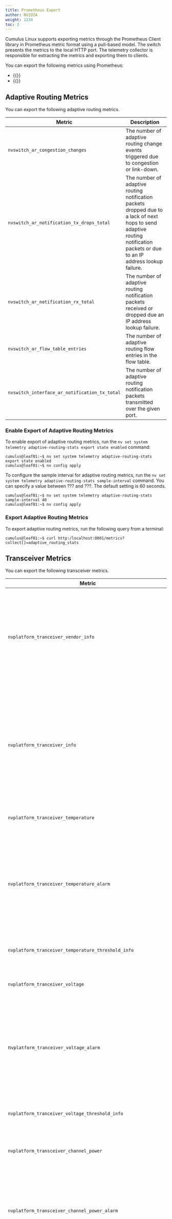 ```yaml
---
title: Prometheus Export
author: NVIDIA
weight: 1234
toc: 3
---
```

Cumulus Linux supports exporting metrics through the Prometheus Client library in Prometheus metric format using a pull-based model. The switch presents the metrics to the local HTTP port. The telemetry collector is responsible for extracting the metrics and exporting them to clients.

You can export the following metrics using Prometheus:
- {{<link url="#adaptive-routing" text="Adaptive routing">}}
- {{<link url="#transceiver-metrics" text="Transceiver (temperature and power)">}}

## Adaptive Routing Metrics

You can export the following adaptive routing metrics.

| Metric | Description |
| ---------- | ------- |
| `nvswitch_ar_congestion_changes`  | The number of adaptive routing change events triggered due to congestion or link-down.|
| `nvswitch_ar_notification_tx_drops_total` | The number of adaptive routing notification packets dropped due to a lack of next hops to send adaptive routing notification packets or due to an IP address lookup failure. |
| `nvswitch_ar_notification_rx_total` | The number of adaptive routing notification packets received or dropped due an IP address lookup failure. |
| `nvswitch_ar_flow_table_entries` | The number of adaptive routing flow entries in the flow table.|
| `nvswitch_interface_ar_notification_tx_total` | The number of adaptive routing notification packets transmitted over the given port.|

### Enable Export of Adaptive Routing Metrics

To enable export of adaptive routing metrics, run the `nv set system telemetry adaptive-routing-stats export state enabled` command:

```
cumulus@leaf01:~$ nv set system telemetry adaptive-routing-stats export state enabled
cumulus@leaf01:~$ nv config apply
```

To configure the sample interval for adaptive routing metrics, run the `nv set system telemetry adaptive-routing-stats sample-interval` command. You can specify a value between ??? and ???. The default setting is 60 seconds.

```
cumulus@leaf01:~$ nv set system telemetry adaptive-routing-stats sample-interval 40
cumulus@leaf01:~$ nv config apply
```

### Export Adaptive Routing Metrics

To export adaptive routing metrics, run the following query from a terminal:

```
cumulus@leaf01:~$ curl http:/localhost:8001/metrics?collect[]=adaptive_routing_stats
```

## Transceiver Metrics

You can export the following transceiver metrics.

| Metric | Description |
| ---------- | ------- |
| `nvplatform_tranceiver_vendor_info` | The transceiver vendor information, such as which port the transceiver plugs into, the date of manufacture, the revision, the name of the manufacturer, the manufacturer part number, the serial number, and the IEEE company ID of the vendor.  |
| `nvplatform_tranceiver_info` | General information for the transceiver, such as which port the transceiver plugs into, the cable type, the cable length in meters, the status (plugged-enabled, plugged-disabled, plugged-error, or unplugged), the error status, the identifier, and the Ethernet compliance revision. |
| `nvplatform_tranceiver_temperature` |The temperature of the module in Celsius as a 64bit decimal value. |
| `nvplatform_tranceiver_temperature_alarm`| The alarm status due to temperature crossing thresholds defined for the module. The value sent for the temperature alarm is a bit mask:<br> Bit 0: high_temp_alarm<br>Bit 1: low_temp_alarm<br>Bit 2: high_temp_warning<br>Bit 3: low_temp_warning  |
| `nvplatform_tranceiver_temperature_threshold_info`| Temperature thresholds defined for the module (low or high). |
| `nvplatform_tranceiver_voltage` | The internally measured supply voltage for the module in volts (a 64bit decimal value). |
| n`vplatform_tranceiver_voltage_alarm` | The alarm status due to Voltage crossing thresholds defined for the module:<br>Bit 0: high_vcc_alarm<br>Bit 1: low_vcc_alarm<br>Bit 2: high_vcc_warning<br>Bit 3: low_vcc_warning |
| `nvplatform_tranceiver_voltage_threshold_info` | Voltage thresholds defined for the module. The level is alarm or warning. The threshold is low or high.|
| `nvplatform_transceiver_channel_power` | The transceiver channel power value in dBm units (logarithmic scale). |
| `nvplatform_transceiver_channel_power_alarm` | The alarm state for power value measured with the defined thresholds for the module as a bit mask value:<br>Bit 0: tx_power_hi_al<br>Bit 1: l tx_power_lo_al<br>Bit 2: tx_power_hi_war<br>Bit 3: l tx_power_lo_war.  |
| `nvplatform_transceiver_channel_power_threshold_info` | Threshold information for the power. The units are in dBm and represented by a 32bit decimal value. |
| `nvplatform_transceiver_channel_tx_bias_current` | tx bias current measured for the channel in milliamp units and represented by a 32bit decimal value. |
| `nvplatform_transceiver_channel_tx_bias_current_alarm` | tx bias current alarm state of tx bias current measure for the channel when compared to the threshold values for the channel defined for the module. This is a bit mask value:<br>Bit 0: tx_bias_hi_al<br>Bit 1: l tx_bias_lo_al<br>Bit 2: tx_bia_hi_war<br>Bit 3: l tx_bias_lo_war |
| `nvplatform_transceiver_channel_tx_bias_current_threshold_info` | tx bias current thresholds defined for the channel in milliamp units and represented by a 32bit decimal value. |

### Enable Export of Transceiver Metrics

To enable the export of transceiver metrics, run the `nv set system telemetry platform-stats class transceiver-info state enable` command:

```
cumulus@leaf01:~$ nv set system telemetry platform-stats class transceiver-info state enable
cumulus@leaf01:~$ nv config apply
```

To configure the sample interval for transceiver metrics, run the `nv set system telemetry platform-stats class transceiver-info sample-interval` command. You can specify a value between ??? and ???. The default setting is 60 seconds.

```
cumulus@leaf01:~$ nv set system telemetry platform-stats class transceiver-info sample-interval 40
cumulus@leaf01:~$ nv config apply
```

### Export Transceiver Metrics

To export transceiver metrics, run the following query from a terminal:

```
cumulus@leaf01:~$ curl http:/localhost:8001/metrics?collect[]=transceiver_info_stats
```
